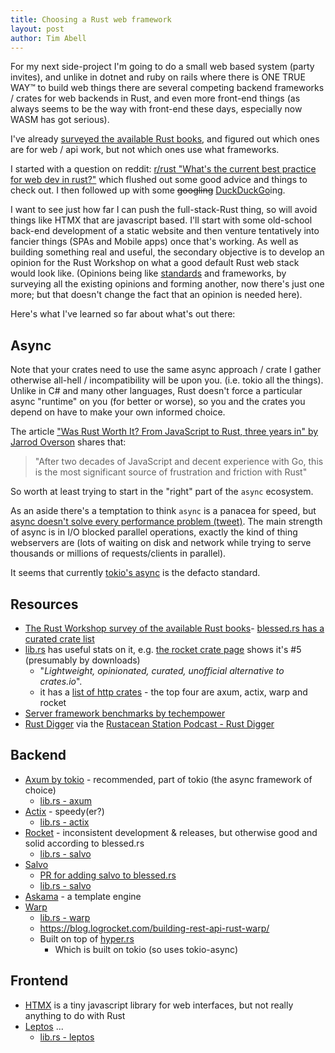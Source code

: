 ```yaml
---
title: Choosing a Rust web framework
layout: post
author: Tim Abell
---
```


For my next side-project I'm going to do a small web based system (party invites), and unlike in dotnet and ruby on rails where there is ONE TRUE WAY™ to build web things there are several competing backend frameworks / crates for web backends in Rust, and even more front-end things (as always seems to be the way with front-end these days, especially now WASM has got serious).

I've already [surveyed the available Rust books](/2023/06/18/rust-programming-books/), and figured out which ones are for web / api work, but not which ones use what frameworks.

I started with a question on reddit: [r/rust "What's the current best practice for web dev in rust?"](https://www.reddit.com/r/rust/comments/17dt9bo/whats_the_current_best_practice_for_web_dev_in/) which flushed out some good advice and things to check out. I then followed up with some ~~googling~~ [DuckDuckGo](https://duckduckgo.com/)ing.

I want to see just how far I can push the full-stack-Rust thing, so will avoid things like HTMX that are javascript based. I'll start with some old-school back-end development of a static website and then venture tentatively into fancier things (SPAs and Mobile apps) once that's working. As well as building something real and useful, the secondary objective is to develop an opinion for the Rust Workshop on what a good default Rust web stack would look like. (Opinions being like [standards](https://xkcd.com/927/) and frameworks, by surveying all the existing opinions and forming another, now there's just one more; but that doesn't change the fact that an opinion is needed here).

Here's what I've learned so far about what's out there:

## Async

Note that your crates need to use the same async approach / crate I gather otherwise all-hell / incompatibility will be upon you. (i.e. tokio all the things). Unlike in C# and many other languages, Rust doesn't force a particular async "runtime" on you (for better or worse), so you and the crates you depend on have to make your own informed choice.

The article ["Was Rust Worth It? From JavaScript to Rust, three years in" by Jarrod Overson](https://jsoverson.medium.com/was-rust-worth-it-f43d171fb1b3) shares that:

> "After two decades of JavaScript and decent experience with Go, this is the most significant source of frustration and friction with Rust"

So worth at least trying to start in the "right" part of the `async` ecosystem.

As an aside there's a temptation to think `async` is a panacea for speed, but [async doesn't solve every performance problem (tweet)](https://twitter.com/tim_abell/status/1725054318108197032). The main strength of async is in I/O blocked parallel operations, exactly the kind of thing webservers are (lots of waiting on disk and network while trying to serve thousands or millions of requests/clients in parallel).

It seems that currently [tokio's async](https://tokio.rs/tokio/tutorial/async) is the defacto standard.

## Resources

- [The Rust Workshop survey of the available Rust books](/2023/06/18/rust-programming-books/)- [blessed.rs has a curated crate list](https://blessed.rs/crates#section-networking-subsection-http-foundations)
- [lib.rs](https://lib.rs/crates) has useful stats on it, e.g. [the rocket crate page](https://lib.rs/crates/rocket) shows it's #5 (presumably by downloads)
  - "*Lightweight, opinionated, curated, unofficial alternative to crates.io*".
  - it has a [list of http crates](https://lib.rs/web-programming/http-server) - the top four are axum, actix, warp and rocket
- [Server framework benchmarks by techempower](https://www.techempower.com/benchmarks/#section=data-r22&hw=ph&test=plaintext)
- [Rust Digger](https://rust-digger.code-maven.com/) via the [Rustacean Station Podcast - Rust Digger](https://rustacean-station.org/episode/gabor-szabo/)

## Backend

- [Axum by tokio](https://github.com/tokio-rs/axum) - recommended, part of tokio (the async framework of choice)
  - [lib.rs - axum](https://lib.rs/crates/axum)
- [Actix](https://actix.rs/) - speedy(er?)
  - [lib.rs - actix](https://lib.rs/crates/actix)
- [Rocket](https://rocket.rs/) - inconsistent development & releases, but otherwise good and solid according to blessed.rs
  - [lib.rs - salvo](https://lib.rs/crates/salvo)
- [Salvo](https://salvo.rs/)
  - [PR for adding salvo to blessed.rs](https://github.com/nicoburns/blessed-rs/pull/81/files)
  - [lib.rs - salvo](https://lib.rs/crates/salvo)
- [Askama](https://djc.github.io/askama/) - a template engine
- [Warp](https://crates.io/crates/warp)
  - [lib.rs - warp](https://lib.rs/crates/warp)
  - <https://blog.logrocket.com/building-rest-api-rust-warp/>
  - Built on top of [hyper.rs](https://hyper.rs/)
    - Which is built on tokio (so uses tokio-async)

## Frontend

- [HTMX](https://htmx.org/) is a tiny javascript library for web interfaces, but not really anything to do with Rust
- [Leptos](https://leptos.dev/) ...
  - [lib.rs - leptos](https://lib.rs/crates/leptos)